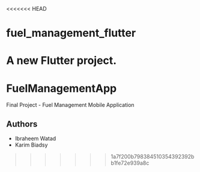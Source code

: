 <<<<<<< HEAD
# fuel_management_flutter

A new Flutter project.
=======
# FuelManagementApp
Final Project - Fuel Management Mobile Application

## Authors

- Ibraheem Watad
- Karim Biadsy
>>>>>>> 1a7f200b798384510354392392bb1fe72e939a8c
